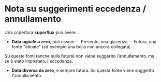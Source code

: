 # Nota su suggerimenti eccedenza / annullamento
Una copertura **superflua** può avere : 

- **Data uguale a zero**, può essere
-- Presente, una giacenza
-- Futura, una fonte "attuale" (ad esempio una bolla non ancora collegata)

Su queste fonti (anche sulla futura) non viene suggerito l'annullamento, ma, se è stato impostato, l'eccedenza.

- **Data diversa da zero**, è sempre futura. Su questa fonte viene suggerito l'annullamento.

